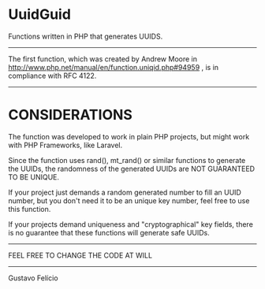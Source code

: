 # UuidGuid

Functions written in PHP that generates UUIDS.

------------------------------------------------------------------------------------------------------------------------------------------

The first function, which was created by Andrew Moore in http://www.php.net/manual/en/function.uniqid.php#94959 , is in compliance with RFC 4122.

-----------------------------------------------------------------------------------------------------------------------------------------

# CONSIDERATIONS

The function was developed to work in plain PHP projects, but might work with PHP Frameworks, like Laravel.

Since the function uses rand(), mt_rand() or similar functions to generate the UUIDs, the randomness of the generated UUIDs are NOT GUARANTEED TO BE UNIQUE.

If your project just demands a random generated number to fill an UUID number, but you don't need it to be an unique key number, feel free to use this function.

If your projects demand uniqueness and "cryptographical" key fields, there is no guarantee that these functions will generate safe UUIDs.

------------------------------------------------------------------------------------------------------------------------------------------

FEEL FREE TO CHANGE THE CODE AT WILL

------------------------------------------------------------------------------------------------------------------------------------------

Gustavo Felício
